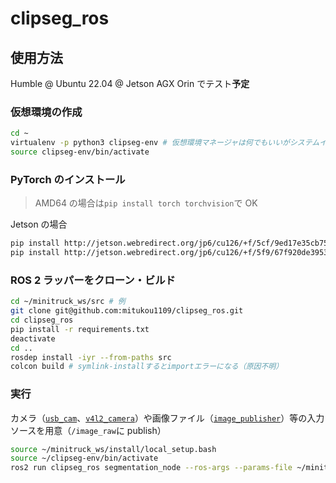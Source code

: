 # clipseg_ros

## 使用方法

Humble @ Ubuntu 22.04 @ Jetson AGX Orin でテスト**予定**

### 仮想環境の作成

```bash
cd ~
virtualenv -p python3 clipseg-env # 仮想環境マネージャは何でもいいがシステムインタプリタを使うこと
source clipseg-env/bin/activate
```

### PyTorch のインストール

> AMD64 の場合は`pip install torch torchvision`で OK

Jetson の場合

```bash
pip install http://jetson.webredirect.org/jp6/cu126/+f/5cf/9ed17e35cb752/torch-2.5.0-cp310-cp310-linux_aarch64.whl#sha256=5cf9ed17e35cb7523812aeda9e7d6353c437048c5a6df1dc6617650333049092
pip install http://jetson.webredirect.org/jp6/cu126/+f/5f9/67f920de3953f/torchvision-0.20.0-cp310-cp310-linux_aarch64.whl#sha256=5f967f920de3953f2a39d95154b1feffd5ccc06b4589e51540dc070021a9adb9
```

### ROS 2 ラッパーをクローン・ビルド

```bash
cd ~/minitruck_ws/src # 例
git clone git@github.com:mitukou1109/clipseg_ros.git
cd clipseg_ros
pip install -r requirements.txt
deactivate
cd ..
rosdep install -iyr --from-paths src
colcon build # symlink-installするとimportエラーになる（原因不明）
```

### 実行

カメラ（[`usb_cam`](https://github.com/ros-drivers/usb_cam)、[`v4l2_camera`](https://gitlab.com/boldhearts/ros2_v4l2_camera)）や画像ファイル（[`image_publisher`](https://github.com/ros-perception/image_pipeline/tree/humble/image_publisher)）等の入力ソースを用意（`/image_raw`に publish）

```bash
source ~/minitruck_ws/install/local_setup.bash
source ~/clipseg-env/bin/activate
ros2 run clipseg_ros segmentation_node --ros-args --params-file ~/minitruck_ws/install/clipseg_ros/share/clipseg_ros/config/segmentation.yaml
```
